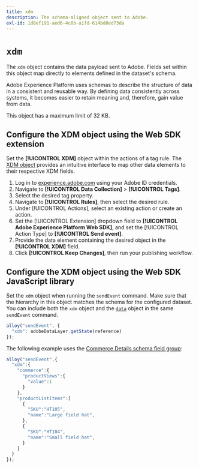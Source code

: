 ```yaml
---
title: xdm
description: The schema-aligned object sent to Adobe.
exl-id: 1d8ef191-aed6-4c8b-a1fd-614bd8ed73da
---
```

# `xdm`

The `xdm` object contains the data payload sent to Adobe. Fields set within this object map directly to elements defined in the dataset's schema.

Adobe Experience Platform uses schemas to describe the structure of data in a consistent and reusable way. By defining data consistently across systems, it becomes easier to retain meaning and, therefore, gain value from data.

This object has a maximum limit of 32 KB.

## Configure the XDM object using the Web SDK extension

Set the **[!UICONTROL XDM]** object within the actions of a tag rule. The [XDM object](/help/tags/extensions/client/web-sdk/data-element-types.md#xdm-object) provides an intuitive interface to map other data elements to their respective XDM fields.

1. Log in to [experience.adobe.com](https://experience.adobe.com) using your Adobe ID credentials.
1. Navigate to **[!UICONTROL Data Collection]** > **[!UICONTROL Tags]**.
1. Select the desired tag property.
1. Navigate to **[!UICONTROL Rules]**, then select the desired rule.
1. Under [!UICONTROL Actions], select an existing action or create an action.
1. Set the [!UICONTROL Extension] dropdown field to **[!UICONTROL Adobe Experience Platform Web SDK]**, and set the [!UICONTROL Action Type] to **[!UICONTROL Send event]**.
1. Provide the data element containing the desired object in the **[!UICONTROL XDM]** field.
1. Click **[!UICONTROL Keep Changes]**, then run your publishing workflow.

## Configure the XDM object using the Web SDK JavaScript library

Set the `xdm` object when running the `sendEvent` command. Make sure that the hierarchy in this object matches the schema for the configured dataset. You can include both the `xdm` object and the [`data`](data.md) object in the same `sendEvent` command.

```js
alloy("sendEvent", {
  "xdm": adobeDataLayer.getState(reference)
});
```

The following example uses the [Commerce Details schema field group](/help/xdm/field-groups/event/commerce-details.md):

```javascript
alloy("sendEvent",{
  "xdm":{
    "commerce":{
      "productViews":{
        "value":1
      }
    },
    "productListItems":[
      {
        "SKU":"HT105",
        "name":"Large field hat",
      },
      {
        "SKU":"HT104",
        "name":"Small field hat",
      }
    ]
  }
});
```

